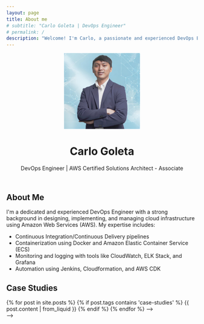 ```yaml
---
layout: page
title: About me
# subtitle: "Carlo Goleta | DevOps Engineer"
# permalink: /
description: "Welcome! I'm Carlo, a passionate and experienced DevOps Engineer with a strong background in designing and implementing scalable cloud infrastructure using AWS services. With expertise in CI/CD pipelines, containerization, monitoring, and automation tools, I help organizations streamline their development processes and improve overall system performance."
---
```


<header class="masthead text-center">
  <div class="container">
    <!-- Add image of yourself here -->
    <img src="/assets/img/profile_picture.png" alt="Carlo Goleta's Profile Picture" width="200px" class="rounded-circle img-fluid profile-pic">
    <h1>Carlo Goleta</h1>
    <p class="text-muted">DevOps Engineer | AWS Certified Solutions Architect - Associate</p>
  </div>
</header>

<section id="about" class="bg-light py-5">
  <div class="container text-center">
    <h2>About Me</h2>
    <p>I'm a dedicated and experienced DevOps Engineer with a strong background in designing, implementing, and managing cloud infrastructure using Amazon Web Services (AWS). My expertise includes:</p>
    <ul class="list-inline">
      <li><i class="fas fa-code mr-2"></i> Continuous Integration/Continuous Delivery pipelines</li>
      <li><i class="fab fa-docker mr-2"></i> Containerization using Docker and Amazon Elastic Container Service (ECS)</li>
      <li><i class="fas fa-chart-line mr-2"></i> Monitoring and logging with tools like CloudWatch, ELK Stack, and Grafana</li>
      <li><i class="fab fa-jenkins mr-2"></i> Automation using Jenkins, Cloudformation, and AWS CDK</li>
    </ul>
  </div>
</section>

<section id="post" class="py-5">
  <h2 class="text-center mb-4">Case Studies</h2>
  {% for post in site.posts %}
    {% if post.tags contains 'case-studies' %}
      <!-- Include the case study markdown file here -->
      {{ post.content | from_liquid }}
    {% endif %}
  {% endfor %} -->
</section> -->
